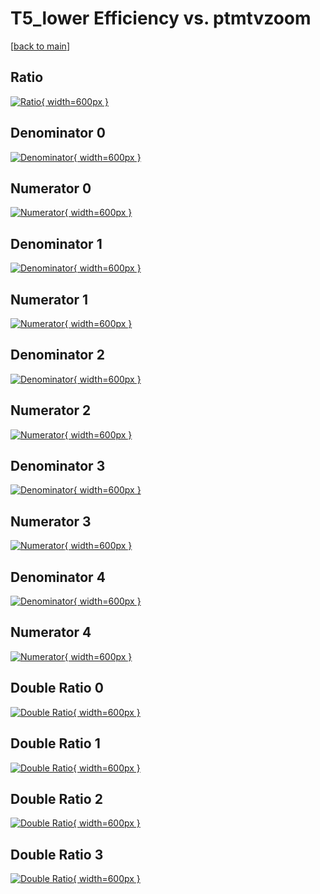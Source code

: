 # T5_lower Efficiency vs. ptmtvzoom

[[back to main](./)]



## Ratio

[![Ratio](../mtv/var/T5_lower_xtr_321_1_eff_ptmtvzoom.png){ width=600px }](../mtv/var/T5_lower_xtr_321_1_eff_ptmtvzoom.pdf)

## Denominator 0

[![Denominator](../mtv/den/T5_lower_xtr_321_1_eff_ptmtvzoom_den0.png){ width=600px }](../mtv/den/T5_lower_xtr_321_1_eff_ptmtvzoom_den0.pdf)

## Numerator 0

[![Numerator](../mtv/num/T5_lower_xtr_321_1_eff_ptmtvzoom_num0.png){ width=600px }](../mtv/num/T5_lower_xtr_321_1_eff_ptmtvzoom_num0.pdf)

## Denominator 1

[![Denominator](../mtv/den/T5_lower_xtr_321_1_eff_ptmtvzoom_den1.png){ width=600px }](../mtv/den/T5_lower_xtr_321_1_eff_ptmtvzoom_den1.pdf)

## Numerator 1

[![Numerator](../mtv/num/T5_lower_xtr_321_1_eff_ptmtvzoom_num1.png){ width=600px }](../mtv/num/T5_lower_xtr_321_1_eff_ptmtvzoom_num1.pdf)

## Denominator 2

[![Denominator](../mtv/den/T5_lower_xtr_321_1_eff_ptmtvzoom_den2.png){ width=600px }](../mtv/den/T5_lower_xtr_321_1_eff_ptmtvzoom_den2.pdf)

## Numerator 2

[![Numerator](../mtv/num/T5_lower_xtr_321_1_eff_ptmtvzoom_num2.png){ width=600px }](../mtv/num/T5_lower_xtr_321_1_eff_ptmtvzoom_num2.pdf)

## Denominator 3

[![Denominator](../mtv/den/T5_lower_xtr_321_1_eff_ptmtvzoom_den3.png){ width=600px }](../mtv/den/T5_lower_xtr_321_1_eff_ptmtvzoom_den3.pdf)

## Numerator 3

[![Numerator](../mtv/num/T5_lower_xtr_321_1_eff_ptmtvzoom_num3.png){ width=600px }](../mtv/num/T5_lower_xtr_321_1_eff_ptmtvzoom_num3.pdf)

## Denominator 4

[![Denominator](../mtv/den/T5_lower_xtr_321_1_eff_ptmtvzoom_den4.png){ width=600px }](../mtv/den/T5_lower_xtr_321_1_eff_ptmtvzoom_den4.pdf)

## Numerator 4

[![Numerator](../mtv/num/T5_lower_xtr_321_1_eff_ptmtvzoom_num4.png){ width=600px }](../mtv/num/T5_lower_xtr_321_1_eff_ptmtvzoom_num4.pdf)

## Double Ratio 0

[![Double Ratio](../mtv/ratio/T5_lower_xtr_321_1_eff_ptmtvzoom_ratio0.png){ width=600px }](../mtv/ratio/T5_lower_xtr_321_1_eff_ptmtvzoom_ratio0.pdf)

## Double Ratio 1

[![Double Ratio](../mtv/ratio/T5_lower_xtr_321_1_eff_ptmtvzoom_ratio1.png){ width=600px }](../mtv/ratio/T5_lower_xtr_321_1_eff_ptmtvzoom_ratio1.pdf)

## Double Ratio 2

[![Double Ratio](../mtv/ratio/T5_lower_xtr_321_1_eff_ptmtvzoom_ratio2.png){ width=600px }](../mtv/ratio/T5_lower_xtr_321_1_eff_ptmtvzoom_ratio2.pdf)

## Double Ratio 3

[![Double Ratio](../mtv/ratio/T5_lower_xtr_321_1_eff_ptmtvzoom_ratio3.png){ width=600px }](../mtv/ratio/T5_lower_xtr_321_1_eff_ptmtvzoom_ratio3.pdf)

